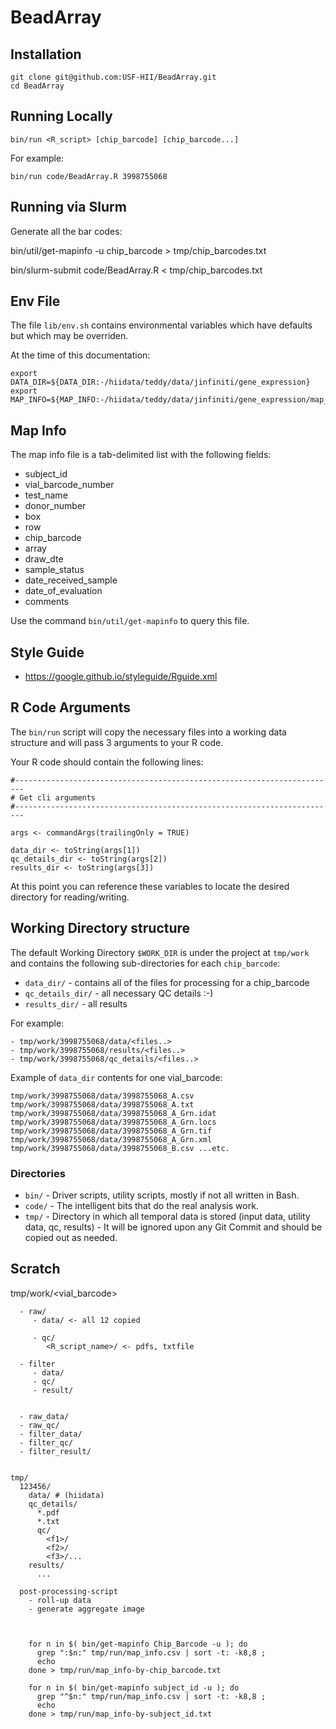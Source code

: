# BeadArray

## Installation

    git clone git@github.com:USF-HII/BeadArray.git
    cd BeadArray

## Running Locally

    bin/run <R_script> [chip_barcode] [chip_barcode...]

For example:

    bin/run code/BeadArray.R 3998755068

## Running via Slurm

Generate all the bar codes:

   bin/util/get-mapinfo -u chip_barcode > tmp/chip_barcodes.txt

   bin/slurm-submit code/BeadArray.R < tmp/chip_barcodes.txt

## Env File

The file `lib/env.sh` contains environmental variables which have defaults but which may be overriden.

At the time of this documentation:

```
export DATA_DIR=${DATA_DIR:-/hiidata/teddy/data/jinfiniti/gene_expression}
export MAP_INFO=${MAP_INFO:-/hiidata/teddy/data/jinfiniti/gene_expression/map_info.txt}
```

## Map Info

The map info file is a tab-delimited list with the following fields:

- subject_id
- vial_barcode_number
- test_name
- donor_number
- box
- row
- chip_barcode
- array
- draw_dte
- sample_status
- date_received_sample
- date_of_evaluation
- comments

Use the command `bin/util/get-mapinfo` to query this file.

## Style Guide

- https://google.github.io/styleguide/Rguide.xml

## R Code Arguments

The `bin/run` script will copy the necessary files into a working data structure and will pass 3 arguments to your R code.

Your R code should contain the following lines:

```
#------------------------------------------------------------------------
# Get cli arguments
#------------------------------------------------------------------------

args <- commandArgs(trailingOnly = TRUE)

data_dir <- toString(args[1])
qc_details_dir <- toString(args[2])
results_dir <- toString(args[3])
```

At this point you can reference these variables to locate the desired directory for reading/writing.

## Working Directory structure

The default Working Directory `$WORK_DIR` is under the project at `tmp/work` and contains the following sub-directories
for each `chip_barcode`:

- `data_dir/` - contains all of the files for processing for a chip_barcode
- `qc_details_dir/` - all necessary QC details :-)
- `results_dir/` - all results

For example:

    - tmp/work/3998755068/data/<files..>
    - tmp/work/3998755068/results/<files..>
    - tmp/work/3998755068/qc_details/<files..>

Example of `data_dir` contents for one vial_barcode:

    tmp/work/3998755068/data/3998755068_A.csv
    tmp/work/3998755068/data/3998755068_A.txt
    tmp/work/3998755068/data/3998755068_A_Grn.idat
    tmp/work/3998755068/data/3998755068_A_Grn.locs
    tmp/work/3998755068/data/3998755068_A_Grn.tif
    tmp/work/3998755068/data/3998755068_A_Grn.xml
    tmp/work/3998755068/data/3998755068_B.csv ...etc.

### Directories

- `bin/` - Driver scripts, utility scripts, mostly if not all written in Bash.
- `code/` - The intelligent bits that do the real analysis work.
- `tmp/` - Directory in which all temporal data is stored (input data, utility data, qc, results) - It will be ignored upon any Git Commit and should be copied out as needed.


## Scratch

   tmp/work/<vial_barcode>

      - raw/
         - data/ <- all 12 copied

         - qc/
            <R_script_name>/ <- pdfs, txtfile

      - filter
         - data/
         - qc/
         - result/


      - raw_data/
      - raw_qc/
      - filter_data/
      - filter_qc/
      - filter_result/


    tmp/
      123456/
        data/ # (hiidata)
        qc_details/
          *.pdf
          *.txt
          qc/
            <f1>/
            <f2>/
            <f3>/...
        results/
          ...

      post-processing-script
        - roll-up data
        - generate aggregate image



        for n in $( bin/get-mapinfo Chip_Barcode -u ); do
          grep ":$n:" tmp/run/map_info.csv | sort -t: -k8,8 ;
          echo
        done > tmp/run/map_info-by-chip_barcode.txt

        for n in $( bin/get-mapinfo subject_id -u ); do
          grep "^$n:" tmp/run/map_info.csv | sort -t: -k8,8 ;
          echo
        done > tmp/run/map_info-by-subject_id.txt



